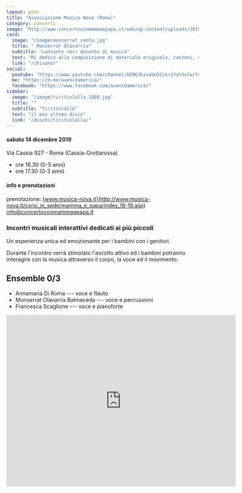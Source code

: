 ```yaml
---
layout: post
title: "Associazione Musica Nova (Roma)"
category: concerti
image: "http://www.concertoconmammaepapa.it/web/wp-content/uploads/2019/08/musica-nova-14-dicembre-2019.jpg"
card:
  image: "/image/monserrat_canta.jpg"
  title: " Monserrat Olavarria"
  subtitle: "cantante <br> docente di musica"
  text: "Mi dedico alla composizione di materiale originale, canzoni, canti e filastrocche che utilizzo nei propri percorsi didattici con i bambini di diverse età."
  link: "/chisono/"
social:
  youtube: "https://www.youtube.com/channel/UCMQJkzvobU3ZikrzYaY3x7w/featured/"
  me: "https://m.me/avenidamerica/"
  facebook: "https://www.facebook.com/avenidamerica/"
sidebar:
  image: "/image/tiritinlalla_1980.jpg"
  title: ""
  subtitle: "Tiritinlallà"
  text: "il mio ultimo disco"
  link: "/dischi/tiritinlalla/"
---
```


#### sabato 14 dicembre 2019
Via Cassia 927 - Roma (Cassia-Grottarossa)
* ore 16.30 (0-5 anni) 
* ore 17.30 (0-3 anni)


#### info e prenotazioni
prenotazione: [www.musica-nova.it](http://www.musica-nova.it/corsi_in_sede/mamma_e_papa/index_18-19.asp)
[info@concertoconmammaepapa.it](mailto:info@concertoconmammaepapa.it)

### Incontri musicali interattivi dedicati ai più piccoli

Un esperienza unica ed emozionante per i bambini con i genitori.  

Durante l'incontro verrà stimolato l'ascolto attivo ed i bambini potranno interagire con la musica attraverso il corpo, la voce ed il movimento. 

## Ensemble 0/3
* Annamaria Di Roma --- voce e flauto
* Monserrat Olavarria Balmaceda --- voce e percussioni
* Francesca Scaglione --- voce e pianoforte


 <div class="embed-responsive embed-responsive-16by9">
<iframe src="https://www.google.com/maps/embed?pb=!1m10!1m8!1m3!1d5932.690745345036!2d12.433446!3d41.971394!3m2!1i1024!2i768!4f13.1!5e0!3m2!1sit!2sit!4v1573601988823!5m2!1sit!2sit" width="600" height="450" frameborder="0" style="border:0;" allowfullscreen=""></iframe>
</div>



